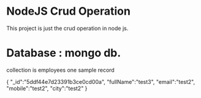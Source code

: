 # NodeJS Crud Operation
This project is just the crud operation in node js.
# Database : mongo db.
collection is employees
one sample record 

{
"_id":"5ddf44e7d23391b3ce0cd00a",
"fullName":"test3",
"email":"test2",
"mobile":"test2",
"city":"test2"
}
